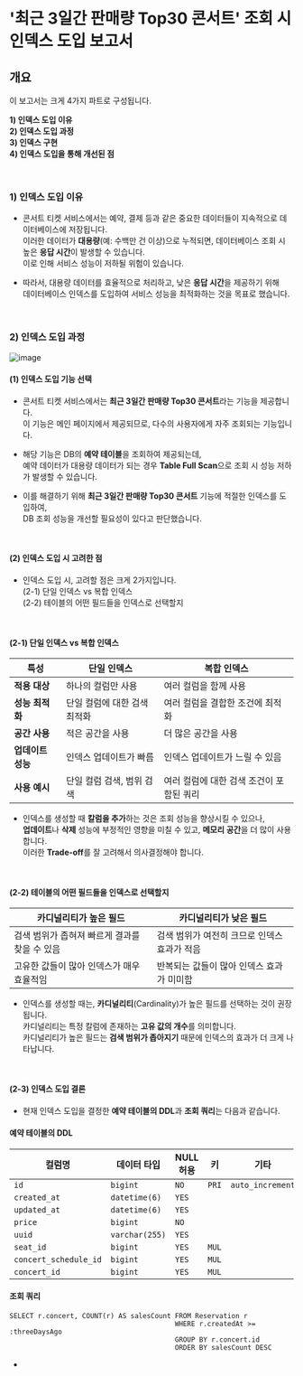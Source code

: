 

# '최근 3일간 판매량 Top30 콘서트' 조회 시 인덱스 도입 보고서 

## 개요

이 보고서는 크게 4가지 파트로 구성됩니다.
  
**1) 인덱스 도입 이유** <br>
**2) 인덱스 도입 과정** <br>
**3) 인덱스 구현** <br>
**4) 인덱스 도입을 통해 개선된 점** <br> 

<br>


### 1) 인덱스 도입 이유
- 콘서트 티켓 서비스에서는 예약, 결제 등과 같은 중요한 데이터들이 지속적으로 데이터베이스에 저장됩니다. <br>
  이러한 데이터가 **대용량**(예: 수백만 건 이상)으로 누적되면, 데이터베이스 조회 시 높은 **응답 시간**이 발생할 수 있습니다. <br>
  이로 인해 서비스 성능이 저하될 위험이 있습니다. <br>

- 따라서, 대용량 데이터를 효율적으로 처리하고, 낮은 **응답 시간**을 제공하기 위해 <br>
  데이터베이스 인덱스를 도입하여 서비스 성능을 최적화하는 것을 목표로 했습니다. <br> 


<br> 

### 2) 인덱스 도입 과정
![image](https://github.com/user-attachments/assets/6d559890-32af-4873-b844-c74d5177a286)

#### (1) 인덱스 도입 기능 선택

- 콘서트 티켓 서비스에서는 **최근 3일간 판매량 Top30 콘서트**라는 기능을 제공합니다. <br>
  이 기능은 메인 페이지에서 제공되므로, 다수의 사용자에게 자주 조회되는 기능입니다. <br>

- 해당 기능은 DB의 **예약 테이블**을 조회하여 제공되는데, <br>
  예약 데이터가 대용량 데이터가 되는 경우 **Table Full Scan**으로 조회 시 성능 저하가 발생할 수 있습니다. <br> 

- 이를 해결하기 위해 **최근 3일간 판매량 Top30 콘서트** 기능에 적절한 인덱스를 도입하여, <br>
  DB 조회 성능을 개선할 필요성이 있다고 판단했습니다.

<br> 

#### (2) 인덱스 도입 시 고려한 점
- 인덱스 도입 시, 고려할 점은 크게 2가지입니다. <br>
  (2-1) 단일 인덱스 vs 복합 인덱스 <br> 
  (2-2) 테이블의 어떤 필드들을 인덱스로 선택할지 <br>

<br> 
  
#### (2-1) 단일 인덱스 vs 복합 인덱스 

| 특성              | **단일 인덱스**                           | **복합 인덱스**                              |
|-------------------|------------------------------------------|--------------------------------------------|
| **적용 대상**      | 하나의 컬럼만 사용                       | 여러 컬럼을 함께 사용                      |
| **성능 최적화**    | 단일 컬럼에 대한 검색 최적화             | 여러 컬럼을 결합한 조건에 최적화            |
| **공간 사용**      | 적은 공간을 사용                         | 더 많은 공간을 사용                        |
| **업데이트 성능**  | 인덱스 업데이트가 빠름                   | 인덱스 업데이트가 느릴 수 있음             |
| **사용 예시**      | 단일 컬럼 검색, 범위 검색                | 여러 컬럼에 대한 검색 조건이 포함된 쿼리    |

- 인덱스를 생성할 때 **칼럼을 추가**하는 것은 조회 성능을 향상시킬 수 있으나, <br>
  **업데이트**나 **삭제** 성능에 부정적인 영향을 미칠 수 있고, **메모리 공간**을 더 많이 사용합니다. <br>
  이러한 **Trade-off**를 잘 고려해서 의사결정해야 합니다. <br> 

<br>


#### (2-2) 테이블의 어떤 필드들을 인덱스로 선택할지

| **카디널리티가 높은 필드**                     | **카디널리티가 낮은 필드**                     |
|-----------------------------------------------|-----------------------------------------------|
| 검색 범위가 좁혀져 빠르게 결과를 찾을 수 있음 | 검색 범위가 여전히 크므로 인덱스 효과가 적음  |
| 고유한 값들이 많아 인덱스가 매우 효율적임     | 반복되는 값들이 많아 인덱스 효과가 미미함     |

- 인덱스를 생성할 때는, **카디널리티**(Cardinality)가 높은 필드를 선택하는 것이 권장됩니다. <br>
  카디널리티는 특정 칼럼에 존재하는 **고유 값의 개수**를 의미합니다. <br> 
  카디널리티가 높은 필드는 **검색 범위가 좁아지기** 때문에 인덱스의 효과가 더 크게 나타납니다. <br>


<br>


#### (2-3) 인덱스 도입 결론

- 현재 인덱스 도입을 결정한 **예약 테이블의 DDL**과 **조회 쿼리**는 다음과 같습니다.

#### 예약 테이블의 DDL
| **컬럼명**              | **데이터 타입**      | **NULL 허용** | **키**   | **기타**        |
|-------------------------|----------------------|---------------|----------|-----------------|
| `id`                    | `bigint`             | `NO`          | `PRI`    | `auto_increment`|
| `created_at`             | `datetime(6)`        | `YES`         |          |                 |
| `updated_at`             | `datetime(6)`        | `YES`         |          |                 |
| `price`                  | `bigint`             | `NO`          |          |                 |
| `uuid`                   | `varchar(255)`       | `YES`         |          |                 |
| `seat_id`                | `bigint`             | `YES`         | `MUL`    |                 |
| `concert_schedule_id`    | `bigint`             | `YES`         | `MUL`    |                 |
| `concert_id`             | `bigint`             | `YES`         | `MUL`    |                 |


#### 조회 쿼리
```
SELECT r.concert, COUNT(r) AS salesCount FROM Reservation r
                                         WHERE r.createdAt >= :threeDaysAgo
                                         GROUP BY r.concert.id
                                         ORDER BY salesCount DESC
```




- 




